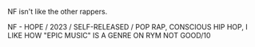 NF isn't like the other rappers.

NF - HOPE / 2023 / SELF-RELEASED / POP RAP, CONSCIOUS HIP HOP, I LIKE HOW "EPIC MUSIC" IS A GENRE ON RYM
NOT GOOD/10
